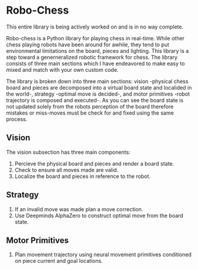 # Robo-Chess

This entire library is being actively worked on and is in no way complete.

Robo-chess is a Python library for playing chess in real-time. While other chess playing robots have been around for awhile, they tend to put environmental limitations on the board, pieces and lighting. This library is a step toward a generneralized robotic framework for chess. The library consists of three main sections which I have endeavored to make easy to mixed and match with your own custom code. 

The library is broken down into three main sections: vision -physical chess board and pieces are decomposed into a virtual board state and localided in the world-, strategy -optimal move is decided-, and motor primitives -robot trajectory is composed and executed-. As you can see the board state is not updated solely from the robots perception of the board therefore mistakes or miss-moves must be check for and fixed using the same process.

## Vision
The vision subsection has three main components:
1. Percieve the physical board and pieces and render a board state.
2. Check to ensure all moves made are valid.
3. Localize the board and pieces in reference to the robot.

## Strategy
1. If an invalid move was made plan a move correction.
2. Use Deepminds AlphaZero to construct optimal move from the board state.

## Motor Primitives
1. Plan movement trajectory using neural movement primitives conditioned on piece current and goal locations.